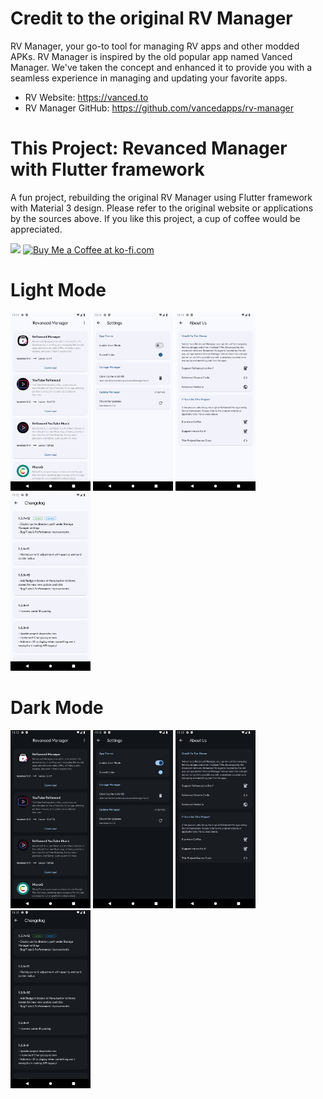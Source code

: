 # Credit to the original RV Manager

RV Manager, your go-to tool for managing RV apps and other modded APKs. RV Manager is inspired by the old
popular app named Vanced Manager. We've taken the concept and enhanced it to provide you with a seamless experience in
managing and updating your favorite apps.

* RV Website: https://vanced.to
* RV Manager GitHub: https://github.com/vancedapps/rv-manager

# This Project: Revanced Manager with Flutter framework

A fun project, rebuilding the original RV Manager using Flutter framework with Material 3 design. Please refer to the
original website or applications by the sources above. If you like this project, a cup of coffee would be appreciated.

<a href="https://www.buymeacoffee.com/eamchanndara"><img src="https://img.buymeacoffee.com/button-api/?text=Buy me a coffee&emoji=&slug=eamchanndara&button_colour=FFDD00&font_colour=000000&font_family=Cookie&outline_colour=000000&coffee_colour=ffffff" /></a> <a href="https://ko-fi.com/eamchanndara" target='_blank'><img height='50' style='border:0px;height:50px;' src='https://storage.ko-fi.com/cdn/kofi5.png?v=6' border='0' alt='Buy Me a Coffee at ko-fi.com' /></a>

# Light Mode

<img src="assets/readme/1-light.png" alt="drawing" width="128"/> <img src="assets/readme/2-light.png" alt="drawing" width="128"/> <img src="assets/readme/3-light.png" alt="drawing" width="128"/> <img src="assets/readme/4-light.png" alt="drawing" width="128"/>

# Dark Mode

<img src="assets/readme/1-dark.png" alt="drawing" width="128"/> <img src="assets/readme/2-dark.png" alt="drawing" width="128"/> <img src="assets/readme/3-dark.png" alt="drawing" width="128"/> <img src="assets/readme/4-dark.png" alt="drawing" width="128"/>